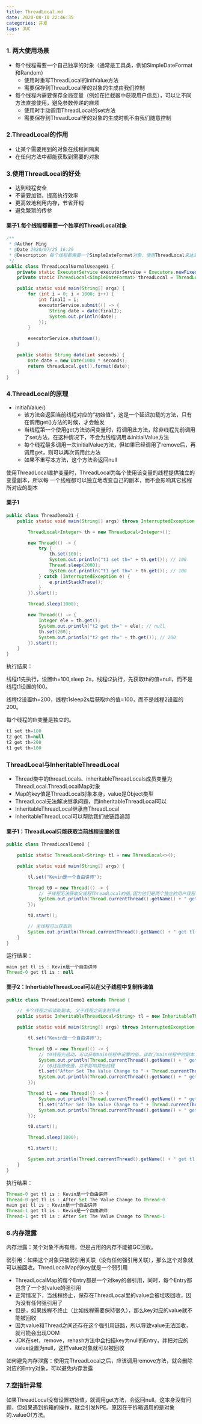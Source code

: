 ```yaml
---
title: ThreadLocal.md
date: 2020-08-10 22:46:35
categories: 并发
tags: JUC
---
```




### 1. 两大使用场景 

* 每个线程需要一个自己独享的对象（通常是工具类，例如SimpleDateFormat和Random）
  * 使用时重写ThreadLocal的initValue方法
  * 需要保存到ThreadLocal里的对象的生成由我们控制
* 每个线程内需要保存全局变量（例如在拦截器中获取用户信息），可以让不同方法直接使用，避免参数传递的麻烦
  * 使用时手动调用ThreadLocal的set方法
  * 需要保存到ThreadLocal里的对象的生成时机不由我们随意控制

### 2.ThreadLocal的作用

* 让某个需要用到的对象在线程间隔离
* 在任何方法中都能获取到需要的对象

### 3.使用ThreadLocal的好处

* 达到线程安全
* 不需要加锁，提高执行效率
* 更高效地利用内存，节省开销
* 避免繁琐的传参

#### 栗子1.每个线程都需要一个独享的ThreadLocal对象

```java
/**
 * @Author Ming
 * @Date 2020/07/25 16:29
 * @Description 每个线程都需要一个SimpleDateFormat对象，使用ThreadLocal来达到线程安全
 */
public class ThreadLocalNormalUseage01 {
    private static ExecutorService executorService = Executors.newFixedThreadPool(10);
    private static ThreadLocal<SimpleDateFormat> threadLocal = ThreadLocal.withInitial(() -> new SimpleDateFormat("yyyy-MM-dd hh:mm:ss"));

    public static void main(String[] args) {
        for (int i = 0; i < 1000; i++) {
            int finalI = i;
            executorService.submit(() -> {
                String date = date(finalI);
                System.out.println(date);
            });
        }

        executorService.shutdown();
    }

    public static String date(int seconds) {
        Date date = new Date(1000 * seconds);
        return threadLocal.get().format(date);
    }
}
```



### 4.ThreadLocal的原理

* initialValue()
  * 该方法会返回当前线程对应的“初始值”，这是一个延迟加载的方法，只有在调用get()方法的时候，才会触发
  * 当线程第一个使用get方法访问变量时，将调用此方法，除非线程先前调用了set方法，在这种情况下，不会为线程调用本initialValue方法
  * 每个线程最多调用一次initialValue方法，但如果已经调用了remove后，再调用get，则可以再次调用此方法
  * 如果不重写本方法，这个方法会返回null

 使用ThreadLocal维护变量时，ThreadLocal为每个使用该变量的线程提供独立的变量副本，所以每 一个线程都可以独立地改变自己的副本，而不会影响其它线程所对应的副本 

#### 栗子1

```java
public class ThreadDemo21 {
    public static void main(String[] args) throws InterruptedException {

        ThreadLocal<Integer> th = new ThreadLocal<Integer>();

        new Thread(() -> {
            try {
                th.set(100);
                System.out.println("t1 set th=" + th.get()); // 100
                Thread.sleep(2000);
                System.out.println("t1 get th=" + th.get()); // 100
            } catch (InterruptedException e) {
                e.printStackTrace();
            }
        }).start();

        Thread.sleep(1000);

        new Thread(() -> {
            Integer ele = th.get();
            System.out.println("t2 get th=" + ele); // null
            th.set(200);
            System.out.println("t2 get th=" + th.get()); // 200
        }).start();
    }
}
```

执行结果：

线程t1先执行，设置th=100,sleep 2s，线程t2执行，先获取th的值=null，而不是线程t1设置的100。

线程t2设置th=200，线程t1sleep2s后获取th的值=100，而不是线程2设置的200。

每个线程的th变量是独立的。

```java
t1 set th=100
t2 get th=null
t2 get th=200
t1 get th=100
```

### ThreadLocal与InheritableThreadLocal

*  Thread类中的threadLocals、inheritableThreadLocals成员变量为ThreadLocal.ThreadLocalMap对象 
*  Map的key值是ThreadLocal对象本身，value是Object类型 
*  ThreadLocal无法解决继承问题，而InheritableThreadLocal可以 
*  InheritableThreadLocal继承自ThreadLocal 
*  InheritableThreadLocal可以帮助我们做链路追踪

#### 栗子1：ThreadLocal只能获取当前线程设置的值

```java
public class ThreadLocalDemo0 {

    public static ThreadLocal<String> tl = new ThreadLocal<>();

    public static void main(String[] args) {

        tl.set("Kevin是一个自由讲师");

        Thread t0 = new Thread(() -> {
            // 子线程无法获取父线程ThreadLocal的值,因为他们是两个独立的用户线程，都使用各自的副本
            System.out.println(Thread.currentThread().getName() + " get tl is : " + tl.get());
        });

        t0.start();

        // 主线程可以获取到
        System.out.println(Thread.currentThread().getName() + " get tl is : " + tl.get());
    }
}
```

运行结果：

```java
main get tl is : Kevin是一个自由讲师
Thread-0 get tl is : null
```

#### 栗子2：InhertiableThreadLocal可以在父子线程中复制传递值

```java
public class ThreadLocalDemo1 extends Thread {

    // 多个线程之间读取副本, 父子线程之间复制传递
    public static InheritableThreadLocal<String> tl = new InheritableThreadLocal<>();

    public static void main(String[] args) throws InterruptedException {

        tl.set("Kevin是一个自由讲师");

        Thread t0 = new Thread(() -> {
            // t0线程先启动，可以获取main线程中设置的值，读取了main线程中的副本
            System.out.println(Thread.currentThread().getName() + " get tl is : " + tl.get());
            // t0线程修改值，并不影响其他线程
            tl.set("After Set The Value Change to " + Thread.currentThread().getName());
            System.out.println(Thread.currentThread().getName() + " get tl is : " + tl.get());
        });

        Thread t1 = new Thread(() -> {
            System.out.println(Thread.currentThread().getName() + " get tl is : " + tl.get());
            tl.set("After Set The Value Change to " + Thread.currentThread().getName());
            System.out.println(Thread.currentThread().getName() + " get tl is : " + tl.get());
        });

        t0.start();

        Thread.sleep(1000);

        t1.start();

        System.out.println(Thread.currentThread().getName() + " get tl is : " + tl.get());
    }
}
```

执行结果：

```java
Thread-0 get tl is : Kevin是一个自由讲师
Thread-0 get tl is : After Set The Value Change to Thread-0
main get tl is : Kevin是一个自由讲师
Thread-1 get tl is : Kevin是一个自由讲师
Thread-1 get tl is : After Set The Value Change to Thread-1
```

### 6.内存泄露

内存泄露：某个对象不再有用，但是占用的内存不能被GC回收。

弱引用：如果这个对象只被弱引用关联（没有任何强引用关联），那么这个对象就可以被回收。ThredLocalMap的key就是一个弱引用

* ThreadLocalMap的每个Entry都是一个对key的弱引用，同时，每个Entry都包含了一个对value的强引用
* 正常情况下，当线程终止，保存在ThreadLocal里的value会被垃圾回收，因为没有任何强引用了
* 但是，如果线程不终止（比如线程需要保持很久），那么key对应的value就不能被回收
* 因为value和Thread之间还存在这个强引用链路，所以导致value无法回收，就可能会出现OOM
* JDK在set，remove，rehash方法中会扫描key为null的Entry，并把对应的value设置为null，这样value对象就可以被回收

如何避免内存泄露：使用完ThreadLocal之后，应该调用remove方法，就会删除对应的Entry对象，可以避免内存泄露

### 7.空指针异常

如果ThreadLocal没有设置初始值，就调用get方法，会返回null。这本身没有问题，但如果遇到拆箱的操作，就会引发NPE。原因在于拆箱调用的是对象的.valueOf方法。

